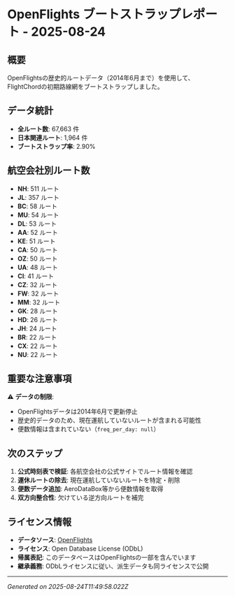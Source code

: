 # OpenFlights ブートストラップレポート - 2025-08-24

## 概要

OpenFlightsの歴史的ルートデータ（2014年6月まで）を使用して、FlightChordの初期路線網をブートストラップしました。

## データ統計

- **全ルート数**: 67,663 件
- **日本関連ルート**: 1,964 件
- **ブートストラップ率**: 2.90%

## 航空会社別ルート数

- **NH**: 511 ルート
- **JL**: 357 ルート
- **BC**: 58 ルート
- **MU**: 54 ルート
- **DL**: 53 ルート
- **AA**: 52 ルート
- **KE**: 51 ルート
- **CA**: 50 ルート
- **OZ**: 50 ルート
- **UA**: 48 ルート
- **CI**: 41 ルート
- **CZ**: 32 ルート
- **FW**: 32 ルート
- **MM**: 32 ルート
- **GK**: 28 ルート
- **HD**: 26 ルート
- **JH**: 24 ルート
- **BR**: 22 ルート
- **CX**: 22 ルート
- **NU**: 22 ルート

## 重要な注意事項

⚠️ **データの制限**:
- OpenFlightsデータは2014年6月で更新停止
- 歴史的データのため、現在運航していないルートが含まれる可能性
- 便数情報は含まれていない（`freq_per_day: null`）

## 次のステップ

1. **公式時刻表で検証**: 各航空会社の公式サイトでルート情報を確認
2. **運休ルートの除去**: 現在運航していないルートを特定・削除
3. **便数データ追加**: AeroDataBox等から便数情報を取得
4. **双方向整合性**: 欠けている逆方向ルートを補完

## ライセンス情報

- **データソース**: [OpenFlights](https://openflights.org/data.php)
- **ライセンス**: Open Database License (ODbL)
- **帰属表記**: このデータベースはOpenFlightsの一部を含んでいます
- **継承義務**: ODbLライセンスに従い、派生データも同ライセンスで公開

---
*Generated on 2025-08-24T11:49:58.022Z*
